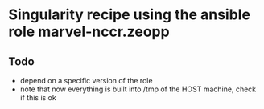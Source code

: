 # Singularity recipe using the ansible role marvel-nccr.zeopp

## Todo
- depend on a specific version of the role
- note that now everything is built into /tmp of the HOST machine, check if
  this is ok
